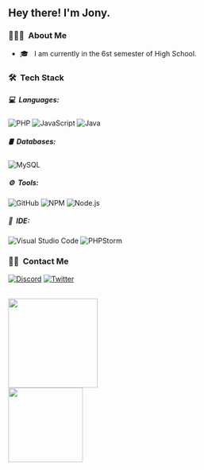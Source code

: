 <h2> Hey there! I'm Jony. </h2>

<h3> 👨🏻‍💻 &nbsp;About Me </h3>

- 🎓 &nbsp; I am currently in the 6st semester of High School.



<h3> 🛠 &nbsp;Tech Stack</h3>
<h5> 💻 &nbsp;Languages: </h5>

  ![PHP](https://img.shields.io/badge/PHP-777BB4?style=for-the-badge&logo=php&logoColor=white)
  ![JavaScript](https://img.shields.io/badge/JavaScript-323330?style=for-the-badge&logo=javascript&logoColor=F7DF1E)
  ![Java](https://img.shields.io/badge/-Java-fff?&style=for-the-badge&logo=Java&logoColor=007396)

<h5> 🛢 &nbsp;Databases: </h5>

  ![MySQL](https://img.shields.io/badge/MySQL-00758F?style=for-the-badge&logo=mysql&logoColor=white)

<h5> ⚙️ &nbsp;Tools: </h5>

  ![GitHub](https://img.shields.io/badge/GitHub-100000?style=for-the-badge&logo=github&logoColor=white)
  ![NPM](https://img.shields.io/badge/NPM-white?style=for-the-badge&logo=npm&logoColor=white)
  ![Node.js](https://img.shields.io/badge/Node.js-43853D?style=for-the-badge&logo=node.js&logoColor=white)

<h5> 🔧 &nbsp;IDE: </h5>

  ![Visual Studio Code](https://img.shields.io/badge/visual%20studio%20code-333333?style=for-the-badge&logo=visual-studio-code&logoColor=007ACC)
  ![PHPStorm](https://img.shields.io/badge/PHPStorm-D06EF7?style=for-the-badge&logo=phpstorm&logoColor=black)

<h3> 🤝🏻 &nbsp;Contact Me </h3>

<a href="https://discord.com/users/767547306870308907" target="_blank"><img alt="Discord" src="https://img.shields.io/badge/Discord-7289DA?style=for-the-badge&logo=discord&logoColor=white"></a>
<a href="https://twitter.com/JonatanSeguraVi" target="_blank"><img alt="Twitter" src="https://img.shields.io/badge/Twitter-1DA1F2?style=for-the-badge&logo=twitter&logoColor=white"></a>

<br/>

<a href="https://github.com/JonyGamesYT9">
  <img height="180em" src="https://github-readme-stats.vercel.app/api?username=JonyGamesYT9&show_icons=true&count_private=true"/>
  <br/>
  <img height="150em" src="https://github-readme-stats.vercel.app/api/top-langs/?username=JonyGamesYT9&layout=compact"/>
  <br/>
</a>
